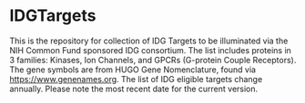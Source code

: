 # IDGTargets
This is the repository for collection of IDG Targets to be illuminated via the NIH Common Fund sponsored IDG consortium. The list includes proteins in 3 families: Kinases, Ion Channels, and GPCRs (G-protein Couple Receptors). The gene symbols are from HUGO Gene Nomenclature, found via https://www.genenames.org.
The list of IDG eligible targets change annually.  Please note the most recent date for the current version.
